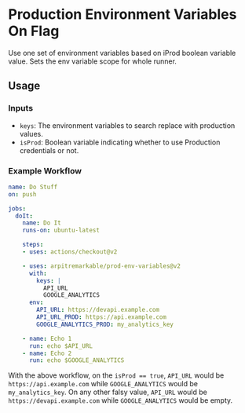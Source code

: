 # Production Environment Variables On Flag

Use one set of environment variables based on iProd boolean variable value.
Sets the env variable scope for whole runner.

## Usage

### Inputs

* `keys`: The environment variables to search replace with production values.
* `isProd`: Boolean variable indicating whether to use Production credentials or not.

### Example Workflow

```yaml
name: Do Stuff
on: push

jobs:
  doIt:
    name: Do It
    runs-on: ubuntu-latest

    steps:
    - uses: actions/checkout@v2

    - uses: arpitremarkable/prod-env-variables@v2
      with:
        keys: |
          API_URL
          GOOGLE_ANALYTICS
      env:
        API_URL: https://devapi.example.com
        API_URL_PROD: https://api.example.com
        GOOGLE_ANALYTICS_PROD: my_analytics_key

    - name: Echo 1
      run: echo $API_URL
    - name: Echo 2
      run: echo $GOOGLE_ANALYTICS
```

With the above workflow, on the `isProd == true`, `API_URL` would be `https://api.example.com` while `GOOGLE_ANALYTICS` would be `my_analytics_key`. On any other falsy value, `API_URL` would be `https://devapi.example.com` while `GOOGLE_ANALYTICS` would be empty.
